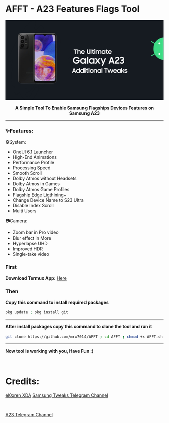# AFFT - A23 Features Flags Tool

<p align="center"><img src="banner.jpg"></p>
<p align="center"><b>A Simple Tool To Enable Samsung Flagships Devices Features on Samsung A23</b></p>

<hr>

### ✨️Features:

⚙️System:
- OneUI 6.1 Launcher
- High-End Animations
- Performance Profile
- Processing Speed
- Smooth Scroll
- Dolby Atmos without Headsets
- Dolby Atmos in Games
- Dolby Atmos Game Profiles
- Flagship Edge Ligthining+
- Change Device Name to S23 Ultra
- Disable Index Scroll
- Multi Users

📷Camera:
- Zoom bar in Pro video
- Blur effect in More
- Hyperlapse UHD
- Improved HDR
- Single-take video


### First

<b>Download Termux App:</b> <a href="https://github.com/termux/termux-app/releases/download/v0.118.0/termux-app_v0.118.0+github-debug_arm64-v8a.apk">Here</a>

### Then

<b>Copy this command to install required packages</b>
```sh
pkg update ; pkg install git
```

<hr>

<b>After install packages copy this command to clone the tool and run it</b>
```sh
git clone https://github.com/mrx7014/AFFT ; cd AFFT ; chmod +x AFFT.sh ; ./AFFT.sh
```

<hr>

<b>Now tool is working with you, Have Fun :)</b>

<br>

# Credits:
<a href="https://xdaforums.com/t/additional-features-for-samsung-devices.4181105/#post-83781033">el0xren XDA</a>
<a href="https://t.me/SamsungTweaks">Samsung Tweaks Telegram Channel</a>

<br>

<a href="https://t.me/A235channel">A23 Telegram Channel</a>
